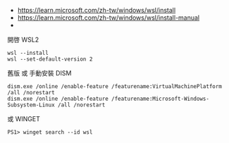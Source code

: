 
- https://learn.microsoft.com/zh-tw/windows/wsl/install
- https://learn.microsoft.com/zh-tw/windows/wsl/install-manual
- 


開啓 WSL2

```
wsl --install
wsl --set-default-version 2
```

舊版 或 手動安裝 DISM
```
dism.exe /online /enable-feature /featurename:VirtualMachinePlatform /all /norestart
dism.exe /online /enable-feature /featurename:Microsoft-Windows-Subsystem-Linux /all /norestart
```

或  WINGET
```
PS1> winget search --id wsl
```